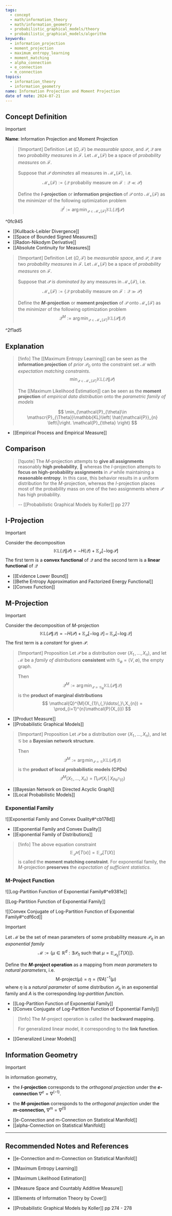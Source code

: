 ```yaml
---
tags:
  - concept
  - math/information_theory
  - math/information_geometry
  - probabilistic_graphical_models/theory
  - probabilistic_graphical_models/algorithm
keywords:
  - information_projection
  - moment_projection
  - maximum_entropy_learning
  - moment_matching
  - alpha_connection
  - e_connection
  - m_connection
topics:
  - information_theory
  - information_geometry
name: Information Projection and Moment Projection
date of note: 2024-07-21
---
```


## Concept Definition

>[!important]
>**Name**: Information Projection and Moment Projection

>[!important] Definition
>Let $(\Omega, \mathscr{F})$ be *measurable space*, and $\mathcal{P}, \mathcal{Q}$ are two *probability measures* in $\mathscr{F}$. Let $\mathcal{M}_{+}(\mathscr{F})$ be a space of *probability measures* on $\mathscr{F}$.
>
>Suppose that $\mathcal{P}$ *dominates* all measures in $\mathcal{M}_{+}(\mathscr{F})$, i.e.
>$$
>\mathcal{M}_{+}(\mathscr{F}) := \left\{ \mathcal{Q} \text{ probabiliy measure on }\mathscr{F}: \mathcal{Q} \ll \mathcal{P} \right\} 
>$$
>
> Define the **$I$-projection** or **information projection** of $\mathcal{P}$ onto $\mathcal{M}_{+}(\mathscr{F})$ as the *minimizer* of the following optimization problem $$\mathcal{Q}^{I} := \arg\min_{\mathcal{Q}\in \mathcal{M}_{+}(\mathscr{F})}\mathbb{KL}\left( \mathcal{Q} \left\|\right. \mathcal{P} \right)$$

^0fc945


- [[Kullback-Leibler Divergence]]
- [[Space of Bounded Signed Measures]]
- [[Radon-Nikodym Derivative]]
- [[Absolute Continuity for Measures]]

>[!important] Definition
>Let $(\Omega, \mathscr{F})$ be *measurable space*, and $\mathcal{P}, \mathcal{Q}$ are two *probability measures* in $\mathscr{F}$. Let $\mathcal{M}_{+}(\mathscr{F})$ be a space of *probability measures* on $\mathscr{F}$.
>
>Suppose that $\mathcal{P}$ *is dominated by* any measures in $\mathcal{M}_{+}(\mathscr{F})$, i.e.
>$$
>\mathcal{M}_{+}(\mathscr{F}) := \left\{ \mathcal{Q} \text{ probabiliy measure on }\mathscr{F}: \mathcal{Q} \gg \mathcal{P} \right\} 
>$$
>
> Define the **$M$-projection** or **moment projection** of $\mathcal{P}$ onto $\mathcal{M}_{+}(\mathscr{F})$ as the *minimizer* of the following optimization problem $$\mathcal{Q}^{M} := \arg\min_{\mathcal{Q}\in \mathcal{M}_{+}(\mathscr{F})}\mathbb{KL}\left( \mathcal{P} \left\|\right. \mathcal{Q} \right)$$

^2f1ad5



## Explanation

>[!info]
>The [[Maximum Entropy Learning]] can be seen as the **information projection** of *prior* $\mathcal{P}_{0}$ onto the constraint set $\mathcal{M}$ with *expectation matching constraints*.
>$$
>\min_{\mathcal{Q}\in \mathcal{M}_{+}(\mathscr{F})}\mathbb{KL}\left( \mathcal{Q} \left\|\right. \mathcal{P} \right)
>$$
>
>The [[Maximum Likelihood Estimation]] can be seen as the **moment projection** of *empirical data distribution* onto the *parametric family of models*
>
>$$
>\min_{\mathcal{P}_{\theta}\in \mathscr{P}_{\Theta}}\mathbb{KL}\left( \hat{\mathcal{P}}_{n} \left\|\right. \mathcal{P}_{\theta}  \right)
>$$

- [[Empirical Process and Empirical Measure]]

## Comparison

>[!quote]
>The $M$-projection attempts to **give all assignments** reasonably **high probability**,  whereas the $I$-projection attempts to **focus on high-probability assignments** in $\mathcal{P}$ while maintaining a **reasonable entropy**. In this case, this behavior results in a uniform distribution for the $M$-projection, whereas the $I$-projection places most of the probability mass on one of the two assignments where $\mathcal{P}$ has high probability.
>
>-- [[Probabilistic Graphical Models by Koller]] pp 277

## I-Projection

>[!important]
>Consider the decomposition
>$$
>\mathbb{KL}\left( \mathcal{Q} \left\|\right. \mathcal{P} \right) = - H(\mathcal{Q}) +  \mathbb{E}_{ \mathcal{Q} }\left[ -\log \mathcal{P} \right]
>$$
>The first term is a **convex functional** of $\mathcal{Q}$ and the second term is a **linear functional** of $\mathcal{Q}$

- [[Evidence Lower Bound]]
- [[Bethe Entropy Approximation and Factorized Energy Functional]]
- [[Convex Function]]

## M-Projection

>[!important]
>Consider the decomposition of $M$-projection
>$$
>\mathbb{KL}\left( \mathcal{P} \left\|\right. \mathcal{Q} \right) = - H(\mathcal{P}) +  \mathbb{E}_{ \mathcal{P} }\left[ -\log \mathcal{Q} \right] \; \propto \; \mathbb{E}_{ \mathcal{P} }\left[ -\log \mathcal{Q} \right] 
>$$
>The first term is a *constant* for given $\mathcal{P}$.


>[!important] Proposition
>Let $\mathcal{P}$ be a distribution over $(X_{1}\,{,}\ldots{,}\,X_{n})$, and let $\mathcal{M}$ be a *family of distributions* **consistent** with $\mathcal{G}_{\emptyset} = (V, \emptyset)$, the empty graph.
>
>Then 
>$$
> \mathcal{Q}^{M} := \arg\min_{\mathcal{Q} \vDash \mathcal{G}_{\emptyset}}\mathbb{KL}\left( \mathcal{P} \left\|\right. \mathcal{Q} \right)
>$$
>is the **product of marginal distributions**
>$$
>\mathcal{Q}^{M}(X_{1}\,{,}\ldots{,}\,X_{n}) = \prod_{i=1}^{n}\mathcal{P}(X_{i})
>$$

- [[Product Measure]]
- [[Probabilistic Graphical Models]]

>[!important] Proposition
>Let $\mathcal{P}$ be a distribution over $(X_{1}\,{,}\ldots{,}\,X_{n})$, and let $\mathcal{G}$ be a  **Bayesian network structure**. 
>
>Then 
>$$
> \mathcal{Q}^{M} := \arg\min_{\mathcal{Q} \vDash \mathcal{G}}\mathbb{KL}\left( \mathcal{P} \left\|\right. \mathcal{Q} \right)
>$$
>is the **product of local probabilistic models (CPDs)**
>$$
>\mathcal{Q}^{M}(X_{1}\,{,}\ldots{,}\,X_{n}) = \prod_{i}\mathcal{P}(X_{i}\,|\,X_{Pa^{\mathcal{G}}(i)})
>$$

- [[Bayesian Network on Directed Acyclic Graph]]
- [[Local Probabilistic Models]]


### Exponential Family

![[Exponential Family and Convex Duality#^cb178d]]

- [[Exponential Family and Convex Duality]]
- [[Exponential Family of Distributions]]

>[!info]
>The above equation constraint 
>$$
> \mathbb{E}_{ \mathcal{Q}^{M} }\left[ T(x) \right] =  \mathbb{E}_{ \mathcal{P} }\left[ T(X) \right]
>$$
>is called the **moment matching constraint**. For exponential family, the $M$-projection **preserves** the *expectation of sufficient statistics*.

### M-Project Function

![[Log-Partition Function of Exponential Family#^e9381e]]

[[Log-Partition Function of Exponential Family]]

![[Convex Conjugate of Log-Partition Function of Exponential Family#^cdf6cd]]


>[!important] 
>Let $\mathcal{M}$ be the set of mean parameters of some probability measure $\mathcal{P}_{\eta}$ in an *exponential family*
>$$
>\mathcal{M} := \left\{ \mu \in \mathbb{R}^d:  \exists \mathcal{P}_{\eta} \text{ such that }  \mu = \mathbb{E}_{\mathcal{P}_{\eta}}\left[ T(X) \right] \right\}. 
>$$
>
>Define the **$M$-project operation** as a mapping from *mean parameters* to *natural parameters*, i.e.
>$$
>\text{M-project}(\mu) = \eta = (\nabla A)^{-1}(\mu)
>$$
>where $\eta$ is a *natural parameter* of some distribution $\mathcal{P}_{\eta}$ in an exponential family and $A$ is the corresponding *log-partition function*.

- [[Log-Partition Function of Exponential Family]]
- [[Convex Conjugate of Log-Partition Function of Exponential Family]]

>[!info]
>The $M$-project operation is called the **backward mapping.**
>
>For generalized linear model, it corresponding to the **link function**.

- [[Generalized Linear Models]]

## Information Geometry

>[!important]
>In information geometry,
>-  the **$I$-projection** corresponds to the *orthogonal projection* under the **$e$-connection** $\nabla^{e} = \nabla ^{(-1)}$.
>
>- the **$M$-projection** corresponds to  the *orthogonal projection* under the **$m$-connection,** $\nabla^{m} = \nabla ^{(1)}$ 

- [[e-Connection and m-Connection on Statistical Manifold]]
- [[alpha-Connection on Statistical Manifold]]




-----------
##  Recommended Notes and References

- [[e-Connection and m-Connection on Statistical Manifold]]


- [[Maximum Entropy Learning]]
- [[Maximum Likelihood Estimation]]

- [[Measure Space and Countably Additive Measure]]


- [[Elements of Information Theory by Cover]]
- [[Probabilistic Graphical Models by Koller]] pp 274 - 278